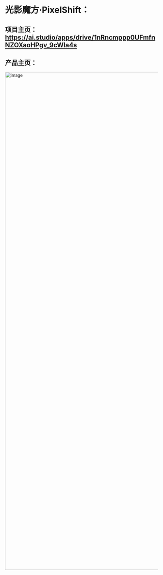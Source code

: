 # 光影魔方·PixelShift：
## 项目主页：https://ai.studio/apps/drive/1nRncmppp0UFmfnNZOXaoHPgv_9cWIa4s 

## 产品主页：
<img width="2876" height="1636" alt="image" src="https://github.com/user-attachments/assets/5e42403e-27f7-43d9-b557-8882386c4dbc" />
